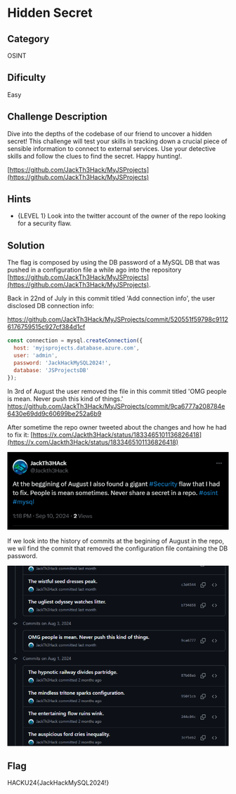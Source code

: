 # Hidden Secret

## Category

OSINT

## Dificulty

Easy

## Challenge Description

Dive into the depths of the codebase of our friend to uncover a hidden secret! This challenge will test your skills in tracking down a crucial piece of sensible information to connect to external services. Use your detective skills and follow the clues to find the secret. Happy hunting!.

[https://github.com/JackTh3Hack/MyJSProjects](https://github.com/JackTh3Hack/MyJSProjects)

## Hints

- {LEVEL 1} Look into the twitter account of the owner of the repo looking for a security flaw.

## Solution

The flag is composed by using the DB password of a MySQL DB that was pushed in a configuration file a while ago into the repository [https://github.com/JackTh3Hack/MyJSProjects](https://github.com/JackTh3Hack/MyJSProjects).

Back in 22nd of July in this commit titled 'Add connection info', the user disclosed DB connection info:

https://github.com/JackTh3Hack/MyJSProjects/commit/520551f59798c91126176759515c927cf384d1cf

```js
const connection = mysql.createConnection({
  host: 'myjsprojects.database.azure.com',
  user: 'admin',
  password: 'JackHackMySQL2024!',
  database: 'JSProjectsDB'
});
```

In 3rd of August the user removed the file in this commit titled 'OMG people is mean. Never push this kind of things.'
https://github.com/JackTh3Hack/MyJSProjects/commit/9ca6777a208784e6430e69dd9c60699be252a6b9

After sometime the repo owner tweeted about the changes and how he had to fix it:
[https://x.com/Jackth3Hack/status/1833465101136826418](https://x.com/Jackth3Hack/status/1833465101136826418)

![Tweet with info of the mistake](tweet.png)

If we look into the history of commits at the begining of August in the repo, we wil find the commit that removed the configuration file containing the DB password.

![List of commits at the begining of August](commits.png)

## Flag

HACKU24{JackHackMySQL2024!}